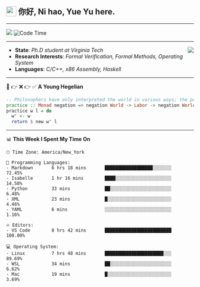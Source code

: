 <h2> <img style="vertical-align: text-bottom;" src=https://slackmojis.com/emojis/13253-yay-frog/download/ width=27> 你好, Ni hao, Yue Yu here. </h2>

---

![](https://shields.io/badge/dynamic/json?color=blue&amp;label=Visitors&amp;query=value&amp;url=https://api.countapi.xyz/hit/fishjump.fishjump) ![Code Time](https://img.shields.io/badge/Code%20Time-432%20hrs%2037%20mins-blue)

---

<img align='right' src=https://slackmojis.com/emojis/5264-coding/download> </td>

- **State**: *Ph.D student at Virginia Tech*
- **Research Interests**: *Formal Verification, Formal Methods, Operating System*
- **Languages**: *C/C++, x86 Assembly, Haskell*

---

🚫 👉 ❌ 👉 ✅ **A Young Hegelian**

``` haskell
-- Philosophers have only interpreted the world in various ways; the point is to change it.
practice :: Monad negation => negation World -> Labor -> negation World
practice w l = do
  w' <- w
  return $ new w' l
```

---


📊 **This Week I Spent My Time On** 

```text
🕑︎ Time Zone: America/New_York

💬 Programming Languages:
- Markdown       6 hrs 18 mins       ██████████████████░░░░░░░     72.45%
- Isabelle       1 hr 16 mins        ████░░░░░░░░░░░░░░░░░░░░░     14.58%
- Python         33 mins             ██░░░░░░░░░░░░░░░░░░░░░░░     6.48%
- XML            23 mins             █░░░░░░░░░░░░░░░░░░░░░░░░     4.46%
- YAML           6 mins              ░░░░░░░░░░░░░░░░░░░░░░░░░     1.16%

🔥 Editors:
- VS Code        8 hrs 42 mins       █████████████████████████     100.00%

💻 Operating System:
- Linux          7 hrs 48 mins       ██████████████████████░░░     89.69%
- WSL            34 mins             ██░░░░░░░░░░░░░░░░░░░░░░░     6.62%
- Mac            19 mins             █░░░░░░░░░░░░░░░░░░░░░░░░     3.69%
```

